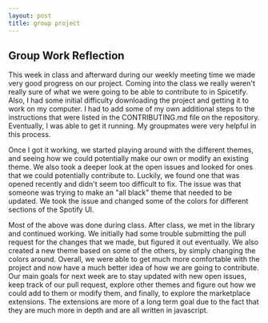 ```yaml
---
layout: post
title: group project
---
```


## Group Work Reflection

This week in class and afterward during our weekly meeting time we made very good progress on our project. Coming into the class we really weren't really sure of what we were going to be able to contribute to in Spicetify. Also, I had some initial difficulty downloading the project and getting it to work on my computer. I had to add some of my own additional steps to the instructions that were listed in the CONTRIBUTING.md file on the repository. Eventually, I was able to get it running. My groupmates were very helpful in this process. 

Once I got it working, we started playing around with the different themes, and seeing how we could potentially make our own or modify an existing theme. We also took a deeper look at the open issues and looked for ones that we could potentially contribute to. Luckily, we found one that was opened recently and didn't seem too difficult to fix. The issue was that someone was trying to make an "all black" theme that needed to be updated. We took the issue and changed some of the colors for different sections of the Spotify UI. 

Most of the above was done during class. After class, we met in the library and continued working. We initially had some trouble submitting the pull request for the changes that we made, but figured it out eventually. We also created a new theme based on some of the others, by simply changing the colors around. Overall, we were able to get much more comfortable with the project and now have a much better idea of how we are going to contribute. Our main goals for next week are to stay updated with new open issues, keep track of our pull request, explore other themes and figure out how we could add to them or modify them, and finally, to explore the marketplace extensions. The extensions are more of a long term goal due to the fact that they are much more in depth and are all written in javascript. 

